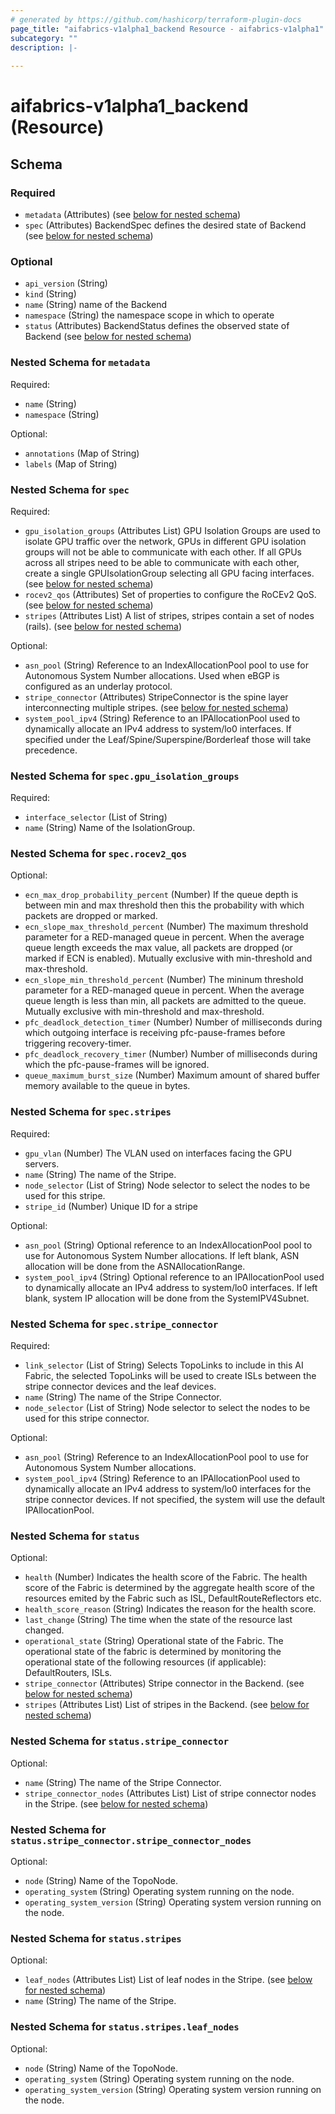 ```yaml
---
# generated by https://github.com/hashicorp/terraform-plugin-docs
page_title: "aifabrics-v1alpha1_backend Resource - aifabrics-v1alpha1"
subcategory: ""
description: |-
  
---
```


# aifabrics-v1alpha1_backend (Resource)





<!-- schema generated by tfplugindocs -->
## Schema

### Required

- `metadata` (Attributes) (see [below for nested schema](#nestedatt--metadata))
- `spec` (Attributes) BackendSpec defines the desired state of Backend (see [below for nested schema](#nestedatt--spec))

### Optional

- `api_version` (String)
- `kind` (String)
- `name` (String) name of the Backend
- `namespace` (String) the namespace scope in which to operate
- `status` (Attributes) BackendStatus defines the observed state of Backend (see [below for nested schema](#nestedatt--status))

<a id="nestedatt--metadata"></a>
### Nested Schema for `metadata`

Required:

- `name` (String)
- `namespace` (String)

Optional:

- `annotations` (Map of String)
- `labels` (Map of String)


<a id="nestedatt--spec"></a>
### Nested Schema for `spec`

Required:

- `gpu_isolation_groups` (Attributes List) GPU Isolation Groups are used to isolate GPU traffic over the network, GPUs in different GPU isolation groups will not be able to communicate with each other.  If all GPUs across all stripes need to be able to communicate with each other, create a single GPUIsolationGroup selecting all GPU facing interfaces. (see [below for nested schema](#nestedatt--spec--gpu_isolation_groups))
- `rocev2_qos` (Attributes) Set of properties to configure the RoCEv2 QoS. (see [below for nested schema](#nestedatt--spec--rocev2_qos))
- `stripes` (Attributes List) A list of stripes, stripes contain a set of nodes (rails). (see [below for nested schema](#nestedatt--spec--stripes))

Optional:

- `asn_pool` (String) Reference to an IndexAllocationPool pool to use for Autonomous System Number allocations.  Used when eBGP is configured as an underlay protocol.
- `stripe_connector` (Attributes) StripeConnector is the spine layer interconnecting multiple stripes. (see [below for nested schema](#nestedatt--spec--stripe_connector))
- `system_pool_ipv4` (String) Reference to an IPAllocationPool used to dynamically allocate an IPv4 address to system/lo0 interfaces.  If specified under the Leaf/Spine/Superspine/Borderleaf those will take precedence.

<a id="nestedatt--spec--gpu_isolation_groups"></a>
### Nested Schema for `spec.gpu_isolation_groups`

Required:

- `interface_selector` (List of String)
- `name` (String) Name of the IsolationGroup.


<a id="nestedatt--spec--rocev2_qos"></a>
### Nested Schema for `spec.rocev2_qos`

Optional:

- `ecn_max_drop_probability_percent` (Number) If the queue depth is between min and max threshold then this the probability with which packets are dropped or marked.
- `ecn_slope_max_threshold_percent` (Number) The maximum threshold parameter for a RED-managed queue in percent. When the average queue length exceeds the max value, all packets are dropped (or marked if ECN is enabled). Mutually exclusive with min-threshold and max-threshold.
- `ecn_slope_min_threshold_percent` (Number) The mininum threshold parameter for a RED-managed queue in percent. When the average queue length is less than min, all packets are admitted to the queue. Mutually exclusive with min-threshold and max-threshold.
- `pfc_deadlock_detection_timer` (Number) Number of milliseconds during which outgoing interface is receiving pfc-pause-frames before triggering recovery-timer.
- `pfc_deadlock_recovery_timer` (Number) Number of milliseconds during which the pfc-pause-frames will be ignored.
- `queue_maximum_burst_size` (Number) Maximum amount of shared buffer memory available to the queue in bytes.


<a id="nestedatt--spec--stripes"></a>
### Nested Schema for `spec.stripes`

Required:

- `gpu_vlan` (Number) The VLAN used on interfaces facing the GPU servers.
- `name` (String) The name of the Stripe.
- `node_selector` (List of String) Node selector to select the nodes to be used for this stripe.
- `stripe_id` (Number) Unique ID for a stripe

Optional:

- `asn_pool` (String) Optional reference to an IndexAllocationPool pool to use for Autonomous System Number allocations.  If left blank, ASN allocation will be done from the ASNAllocationRange.
- `system_pool_ipv4` (String) Optional reference to an IPAllocationPool used to dynamically allocate an IPv4 address to system/lo0 interfaces. If left blank, system IP allocation will be done from the SystemIPV4Subnet.


<a id="nestedatt--spec--stripe_connector"></a>
### Nested Schema for `spec.stripe_connector`

Required:

- `link_selector` (List of String) Selects TopoLinks to include in this AI Fabric, the selected TopoLinks will be used to create ISLs between the stripe connector devices and the leaf devices.
- `name` (String) The name of the Stripe Connector.
- `node_selector` (List of String) Node selector to select the nodes to be used for this stripe connector.

Optional:

- `asn_pool` (String) Reference to an IndexAllocationPool pool to use for Autonomous System Number allocations.
- `system_pool_ipv4` (String) Reference to an IPAllocationPool used to dynamically allocate an IPv4 address to system/lo0 interfaces for the stripe connector devices.  If not specified, the system will use the default IPAllocationPool.



<a id="nestedatt--status"></a>
### Nested Schema for `status`

Optional:

- `health` (Number) Indicates the health score of the Fabric.  The health score of the Fabric is determined by the aggregate health score of the resources emited by the Fabric such as ISL, DefaultRouteReflectors etc.
- `health_score_reason` (String) Indicates the reason for the health score.
- `last_change` (String) The time when the state of the resource last changed.
- `operational_state` (String) Operational state of the Fabric.  The operational state of the fabric is determined by monitoring the operational state of the following resources (if applicable): DefaultRouters, ISLs.
- `stripe_connector` (Attributes) Stripe connector in the Backend. (see [below for nested schema](#nestedatt--status--stripe_connector))
- `stripes` (Attributes List) List of stripes in the Backend. (see [below for nested schema](#nestedatt--status--stripes))

<a id="nestedatt--status--stripe_connector"></a>
### Nested Schema for `status.stripe_connector`

Optional:

- `name` (String) The name of the Stripe Connector.
- `stripe_connector_nodes` (Attributes List) List of stripe connector nodes in the Stripe. (see [below for nested schema](#nestedatt--status--stripe_connector--stripe_connector_nodes))

<a id="nestedatt--status--stripe_connector--stripe_connector_nodes"></a>
### Nested Schema for `status.stripe_connector.stripe_connector_nodes`

Optional:

- `node` (String) Name of the TopoNode.
- `operating_system` (String) Operating system running on the node.
- `operating_system_version` (String) Operating system version running on the node.



<a id="nestedatt--status--stripes"></a>
### Nested Schema for `status.stripes`

Optional:

- `leaf_nodes` (Attributes List) List of leaf nodes in the Stripe. (see [below for nested schema](#nestedatt--status--stripes--leaf_nodes))
- `name` (String) The name of the Stripe.

<a id="nestedatt--status--stripes--leaf_nodes"></a>
### Nested Schema for `status.stripes.leaf_nodes`

Optional:

- `node` (String) Name of the TopoNode.
- `operating_system` (String) Operating system running on the node.
- `operating_system_version` (String) Operating system version running on the node.
